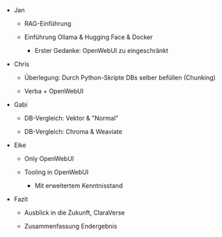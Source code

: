 - Jan
  
  - RAG-Einführung
  
  - Einführung Ollama & Hugging Face & Docker
    
    - Erster Gedanke: OpenWebUI zu eingeschränkt

- Chris
  
  - Überlegung: Durch Python-Skripte DBs selber befüllen (Chunking)
  
  - Verba + OpenWebUI

- Gabi
  
  - DB-Vergleich: Vektor & "Normal"
  
  - DB-Vergleich: Chroma & Weaviate

- Eike
  
  - Only OpenWebUI
  
  - Tooling in OpenWebUI
    
    - Mit erweitertem Kenntnisstand

- Fazit
  
  - Ausblick in die Zukunft, ClaraVerse
  
  - Zusammenfassung Endergebnis


